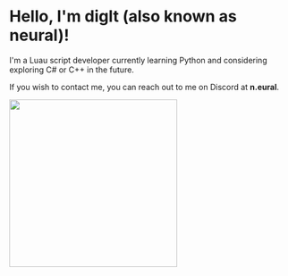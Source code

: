 <!DOCTYPE html>
<html>
<body>
    <h1>Hello, I'm <strong>diglt</strong> (also known as <strong>neural</strong>)!</h1>
    <p>I'm a Luau script developer currently learning Python and considering exploring C# or C++ in the future.</p>
    <p>If you wish to contact me, you can reach out to me on Discord at <strong>n.eural</strong>.</p>
    <img align="center" width="300px" src="https://media1.tenor.com/m/Y2hi8G0Szw8AAAAd/sewerslvt-jvnko.gif"/>
</body>
</html>
